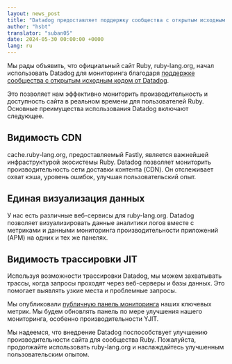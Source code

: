 ```yaml
---
layout: news_post
title: "Datadog предоставляет поддержку сообщества с открытым исходным кодом для ruby-lang.org"
author: "hsbt"
translator: "suban05"
date: 2024-05-30 00:00:00 +0000
lang: ru
---
```


Мы рады объявить, что официальный сайт Ruby, ruby-lang.org, начал использовать Datadog для мониторинга благодаря [поддержке сообщества с открытым исходным кодом от Datadog](https://opensource.datadoghq.com/projects/oss-program/).

Это позволяет нам эффективно мониторить производительность и доступность сайта в реальном времени для пользователей Ruby. Основные преимущества использования Datadog включают следующее.

## Видимость CDN

cache.ruby-lang.org, предоставляемый Fastly, является важнейшей инфраструктурой экосистемы Ruby. Datadog позволяет мониторить производительность сети доставки контента (CDN). Он отслеживает охват кэша, уровень ошибок, улучшая пользовательский опыт.

## Единая визуализация данных

У нас есть различные веб-сервисы для ruby-lang.org. Datadog позволяет визуализировать данные аналитики логов вместе с метриками и данными мониторинга производительности приложений (APM) на одних и тех же панелях.

## Видимость трассировки JIT

Используя возможности трассировки Datadog, мы можем захватывать трассы, когда запросы проходят через веб-серверы и базы данных. Это помогает выявлять узкие места и проблемные запросы.

Мы опубликовали [публичную панель мониторинга](https://p.ap1.datadoghq.com/sb/1271b83e-af90-11ee-9072-da7ad0900009-01633a8fa8c0b0c0051f1889afdf55dc) наших ключевых метрик. Мы будем обновлять панель по мере улучшения нашего мониторинга, особенно производительности YJIT.

Мы надеемся, что внедрение Datadog поспособствует улучшению производительности сайта для сообщества Ruby. Пожалуйста, продолжайте использовать ruby-lang.org и наслаждайтесь улучшенным пользовательским опытом.
